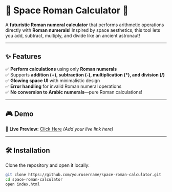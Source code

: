 # 🌌 Space Roman Calculator 🚀  

A **futuristic Roman numeral calculator** that performs arithmetic operations directly with **Roman numerals**! Inspired by space aesthetics, this tool lets you add, subtract, multiply, and divide like an ancient astronaut!  

---

## ✨ Features  
✅ **Perform calculations** using only **Roman numerals**  
✅ Supports **addition (+), subtraction (-), multiplication (*), and division (/)**  
✅ **Glowing space UI** with minimalistic design  
✅ **Error handling** for invalid Roman numeral operations  
✅ **No conversion to Arabic numerals**—pure Roman calculations!  

---

## 🎮 Demo  
🚀 **Live Preview:** [Click Here](#) *(Add your live link here)*  

---

## 🛠 Installation  
Clone the repository and open it locally:  
```sh
git clone https://github.com/yourusername/space-roman-calculator.git
cd space-roman-calculator
open index.html
